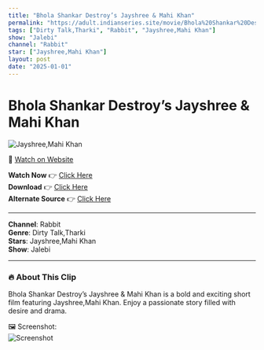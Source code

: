 ```yaml
---
title: "Bhola Shankar Destroy’s Jayshree & Mahi Khan"
permalink: "https://adult.indianseries.site/movie/Bhola%20Shankar%20Destroy%E2%80%99s%20Jayshree%20%26%20Mahi%20Khan"
tags: ["Dirty Talk,Tharki", "Rabbit", "Jayshree,Mahi Khan"]
show: "Jalebi"
channel: "Rabbit"
star: ["Jayshree,Mahi Khan"]
layout: post
date: "2025-01-01"
---
```


# Bhola Shankar Destroy’s Jayshree & Mahi Khan

![Jayshree,Mahi Khan](https://shorts.desisins.com/wp-content/uploads/2024/07/Mahi-Khan-Jayshree-DesiSins.com_.jpg)

🔗 [Watch on Website](https://adult.indianseries.site/movie/Bhola%20Shankar%20Destroy%E2%80%99s%20Jayshree%20%26%20Mahi%20Khan)

**Watch Now** 👉 [Click Here](https://adult.indianseries.site/movie/Bhola%20Shankar%20Destroy%E2%80%99s%20Jayshree%20%26%20Mahi%20Khan)  
**Download** 👉 [Click Here](https://adult.indianseries.site/movie/Bhola%20Shankar%20Destroy%E2%80%99s%20Jayshree%20%26%20Mahi%20Khan)  
**Alternate Source** 👉 [Click Here](https://adult.indianseries.site/movie/Bhola%20Shankar%20Destroy%E2%80%99s%20Jayshree%20%26%20Mahi%20Khan)

---

**Channel**: Rabbit  
**Genre**: Dirty Talk,Tharki  
**Stars**: Jayshree,Mahi Khan  
**Show**: Jalebi

---

### 🔥 About This Clip

Bhola Shankar Destroy’s Jayshree & Mahi Khan is a bold and exciting short film featuring Jayshree,Mahi Khan. Enjoy a passionate story filled with desire and drama.
 
🖼️ Screenshot:  
![Screenshot](https://shorts.desisins.com/wp-content/uploads/2024/07/Mahi-Khan-Jayshree-DesiSins.com_.jpg)
